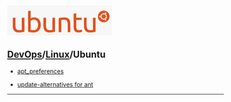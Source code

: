 [![](./resource/Ubuntu.png)](https://ubuntu.com/)
## [DevOps]/[Linux]/Ubuntu

- [apt_preferences](https://manpages.ubuntu.com/manpages/bionic/man5/apt_preferences.5.html)

- [update-alternatives for ant](https://stackoverflow.com/questions/31325121/update-alternatives-for-ant)

---
[DevOps]: <../../README.md>
[linux]: <./linux.md>